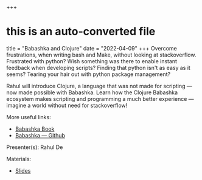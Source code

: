 +++
# this is an auto-converted file
title = "Babashka and Clojure"
date = "2022-04-09"
+++
Overcome frustrations, when writing bash and Make, without looking at stackoverflow. Frustrated with python? Wish something was there to enable instant feedback when developing scripts? Finding that python isn't as easy as it seems? Tearing your hair out with python package management?

Rahul will introduce Clojure, a language that was not made for scripting — now made possible with Babashka.
Learn how the Clojure Babashka ecosystem makes scripting and programming a much better experience — imagine a world without need for stackoverflow!

More useful links:
* [Babashka Book](https://book.babashka.org/)
* [Babashka — Github](https://github.com/babashka/babashka)

Presenter(s): Rahul De

Materials:
* [Slides](/presentation_materials/Babashka_and_Clojure--2022-04-09/babashka.pdf)

